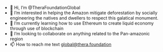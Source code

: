 - 👋 Hi, I’m @TheraFoundationGlobal
- 👀 I’m interested in helping the Amazon mitigate deforestation by socially engineering the natives and dwellers to respect this galatical monument.
- 🌱 I’m currently learning how to use Ethereum to create liquid economy through use of blockchain
- 💞️ I’m looking to collaborate on anything related to the Pan-amazonic region
- 📫 How to reach me text global@thera.foundation 
<!---
TheraFoundationGlobal/TheraFoundationGlobal is a ✨ special ✨ repository because all its projects are focused on earths future.
--->
